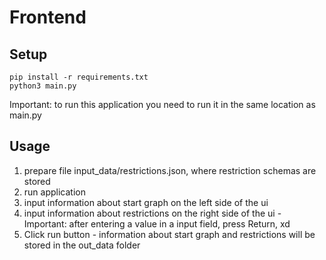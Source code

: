 # Frontend

## Setup
```
pip install -r requirements.txt
python3 main.py
```
Important: to run this application you need to run it in the same location as main.py

## Usage
1) prepare file input_data/restrictions.json, where restriction schemas are stored
2) run application
3) input information about start graph on the left side of the ui
4) input information about restrictions on the right side of the ui - Important: after entering a value in a input field, press Return, xd
5) Click run button - information about start graph and restrictions will be stored in the out_data folder